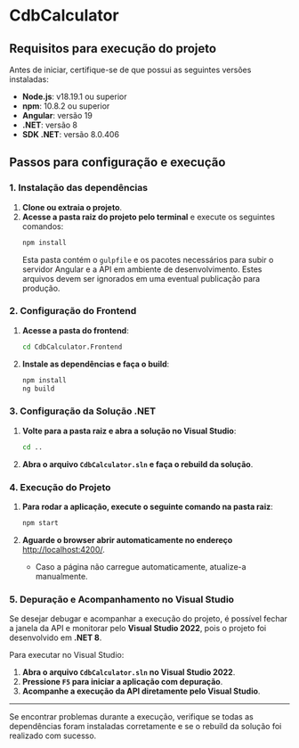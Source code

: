 # CdbCalculator

## Requisitos para execução do projeto

Antes de iniciar, certifique-se de que possui as seguintes versões instaladas:

- **Node.js**: v18.19.1 ou superior
- **npm**: 10.8.2 ou superior
- **Angular**: versão 19
- **.NET**: versão 8
- **SDK .NET**: versão 8.0.406

## Passos para configuração e execução

### 1. Instalação das dependências

1. **Clone ou extraia o projeto**.
2. **Acesse a pasta raiz do projeto pelo terminal** e execute os seguintes comandos:
   ```sh
   npm install
   ```
   Esta pasta contém o `gulpfile` e os pacotes necessários para subir o servidor Angular e a API em ambiente de desenvolvimento. Estes arquivos devem ser ignorados em uma eventual publicação para produção.

### 2. Configuração do Frontend

1. **Acesse a pasta do frontend**:

   ```sh
   cd CdbCalculator.Frontend
   ```

2. **Instale as dependências e faça o build**:

   ```sh
   npm install
   ng build
   ```

### 3. Configuração da Solução .NET

1. **Volte para a pasta raiz e abra a solução no Visual Studio**:

   ```sh
   cd ..
   ```

2. **Abra o arquivo `CdbCalculator.sln` e faça o rebuild da solução**.

### 4. Execução do Projeto

1. **Para rodar a aplicação, execute o seguinte comando na pasta raiz**:

   ```sh
   npm start
   ```

2. **Aguarde o browser abrir automaticamente no endereço** [http://localhost:4200/](http://localhost:4200/).

   - Caso a página não carregue automaticamente, atualize-a manualmente.

### 5. Depuração e Acompanhamento no Visual Studio

Se desejar debugar e acompanhar a execução do projeto, é possível fechar a janela da API e monitorar pelo **Visual Studio 2022**, pois o projeto foi desenvolvido em **.NET 8**.

Para executar no Visual Studio:

1. **Abra o arquivo `CdbCalculator.sln` no Visual Studio 2022**.
2. **Pressione `F5` para iniciar a aplicação com depuração**.
3. **Acompanhe a execução da API diretamente pelo Visual Studio**.

---

Se encontrar problemas durante a execução, verifique se todas as dependências foram instaladas corretamente e se o rebuild da solução foi realizado com sucesso.

